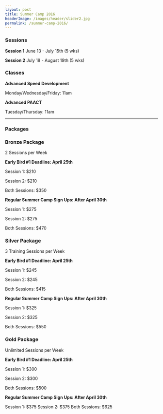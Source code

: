 ```yaml
---
layout: post
title: Summer Camp 2016
headerImage: /images/header/slider2.jpg
permalink: /summer-camp-2016/
---
```


### Sessions

**Session 1**
June 13 - July 15th (5 wks)

**Session 2**
 July 18 - August 19th (5 wks)

### Classes

**Advanced Speed Development**

Monday/Wednesday/Friday: 11am

**Advanced PAACT**

Tuesday/Thursday: 11am



****

### Packages



### **Bronze Package**

2 Sessions per Week

**Early Bird #1 Deadline: April 25th**

Session 1: $210

Session 2: $210

Both Sessions: $350

**Regular Summer Camp Sign Ups: After April 30th**

Session 1: $275

Session 2: $275

Both Sessions: $470

### Silver Package

3 Training Sessions per Week

**Early Bird #1 Deadline: April 25th**

Session 1: $245

Session 2: $245

Both Sessions: $415

**Regular Summer Camp Sign Ups: After April 30th**

Session 1: $325

Session 2: $325

Both Sessions: $550

### Gold Package

Unlimited Sessions per Week

**Early Bird #1 Deadline: April 25th**

Session 1: $300

Session 2: $300

Both Sessions: $500

**Regular Summer Camp Sign Ups: After April 30th**

Session 1: $375
Session 2: $375
Both Sessions: $625